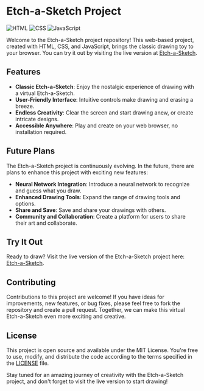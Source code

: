 # Etch-a-Sketch Project

![HTML](https://img.shields.io/badge/HTML-5-orange)
![CSS](https://img.shields.io/badge/CSS-3-blue)
![JavaScript](https://img.shields.io/badge/JavaScript-ES6-yellow)

Welcome to the Etch-a-Sketch project repository! This web-based project, created with HTML, CSS, and JavaScript, brings the classic drawing toy to your browser. You can try it out by visiting the live version at [Etch-a-Sketch](https://denis-vp.github.io/etch-a-sketch/).

## Features

- **Classic Etch-a-Sketch**: Enjoy the nostalgic experience of drawing with a virtual Etch-a-Sketch.
- **User-Friendly Interface**: Intuitive controls make drawing and erasing a breeze.
- **Endless Creativity**: Clear the screen and start drawing anew, or create intricate designs.
- **Accessible Anywhere**: Play and create on your web browser, no installation required.

## Future Plans

The Etch-a-Sketch project is continuously evolving. In the future, there are plans to enhance this project with exciting new features:

- **Neural Network Integration**: Introduce a neural network to recognize and guess what you draw.
- **Enhanced Drawing Tools**: Expand the range of drawing tools and options.
- **Share and Save**: Save and share your drawings with others.
- **Community and Collaboration**: Create a platform for users to share their art and collaborate.

## Try It Out

Ready to draw? Visit the live version of the Etch-a-Sketch project here: [Etch-a-Sketch](https://denis-vp.github.io/etch-a-sketch/).

## Contributing

Contributions to this project are welcome! If you have ideas for improvements, new features, or bug fixes, please feel free to fork the repository and create a pull request. Together, we can make this virtual Etch-a-Sketch even more exciting and creative.

## License

This project is open source and available under the MIT License. You're free to use, modify, and distribute the code according to the terms specified in the [LICENSE](LICENSE) file.

Stay tuned for an amazing journey of creativity with the Etch-a-Sketch project, and don't forget to visit the live version to start drawing!
